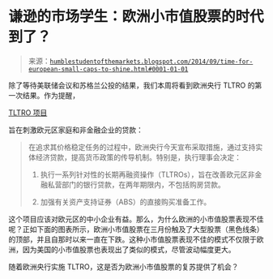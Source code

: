 <!--yml

类别：未分类

日期：2024-05-18 03:33:19

-->

# 谦逊的市场学生：欧洲小市值股票的时代到了？

> 来源：[`humblestudentofthemarkets.blogspot.com/2014/09/time-for-european-small-caps-to-shine.html#0001-01-01`](https://humblestudentofthemarkets.blogspot.com/2014/09/time-for-european-small-caps-to-shine.html#0001-01-01)

除了等待美联储会议和苏格兰公投的结果，我们本周将看到欧洲央行 TLTRO 的第一次结果。作为提醒，

[TLTRO 项目](http://www.reuters.com/article/2014/06/05/us-ecb-tltro-idUSKBN0EG1TX20140605)

旨在刺激欧元区家庭和非金融企业的贷款：

> 在追求其价格稳定任务的过程中，欧洲央行今天宣布采取措施，通过支持实体经济贷款，提高货币政策的传导机制。特别是，执行理事会决定：
> 
> 1. 执行一系列针对性的长期再融资操作（TLTROs），旨在改善欧元区非金融私营部门的银行贷款，在两年期限内，不包括购房贷款。
> 
> 2. 加强有关资产支持证券（ABS）的直接购买准备工作。

这个项目应该对欧元区的中小企业有益。那么，为什么欧洲的小市值股票表现不佳呢？正如下面的图表所示，欧洲小市值股票在三月份触及了大型股票（黑色线条）的顶部，并且自那时以来一直在下跌。这种小市值股票表现不佳的模式不仅限于欧洲，因为美国的小市值股票也表现出了类似的模式，尽管波动幅度更大。

随着欧洲央行实施 TLTRO，这是否为欧洲小市值股票的复苏提供了机会？
